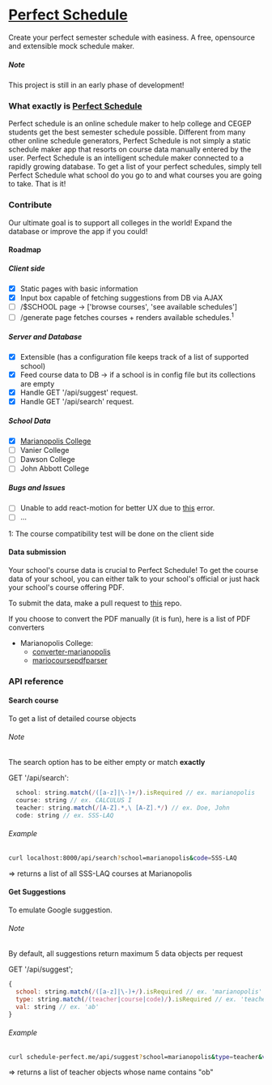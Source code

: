 # [Perfect Schedule](http://schedule-perfect.me)
Create your perfect semester schedule with easiness. A free, opensource and
extensible mock schedule maker.

##### Note
This project is still in an early phase of development! 

### What exactly is [Perfect Schedule](http://schedule-perfect.me)
Perfect schedule is an online schedule maker to help college and CEGEP students get the best 
semester schedule possible. Different from many other online schedule generators, Perfect Schedule is not simply
a static schedule maker app that resorts on course data manually entered by the user. Perfect Schedule is an 
intelligent schedule maker connected to a rapidly growing database. To get a list of your perfect schedules, simply
tell Perfect Schedule what school do you go to and what courses you are going to take. That is it!

### Contribute
Our ultimate goal is to support all colleges in the world! Expand the database or improve the app if you could!

#### Roadmap

##### Client side
- [x] Static pages with basic information
- [x] Input box capable of fetching suggestions from DB via AJAX
- [ ] /$SCHOOL page -> ['browse courses', 'see available schedules']
- [ ] /generate page fetches courses + renders available schedules.<sup>1</sup>

##### Server and Database
- [x] Extensible (has a configuration file keeps track of a list of supported school)
- [x] Feed course data to DB -> if a school is in config file but its collections are empty
- [x] Handle GET '/api/suggest' request.
- [x] Handle GET '/api/search' request.

##### School Data
- [x] [Marianopolis College](http://github.com/lorix-lpan/converter-marianopolis)
- [ ] Vanier College
- [ ] Dawson College
- [ ] John Abbott College

##### Bugs and Issues
- [ ] Unable to add react-motion for better UX due to [this](http://stackoverflow.com/questions/35787069/react-each-child-in-an-array-or-iterator-should-have-a-unique-key-prop-when-m/35788275#35788275) error.
- [ ] ...

1: The course compatibility test will be done on the client side


#### Data submission

Your school's course data is crucial to Perfect Schedule! To get the course data of your school, you can either talk 
to your school's official or just hack your school's course offering PDF.

To submit the data, make a pull request to [this](https://github.com/lorix-lpan/perfect-schedule-schools) repo.

If you choose to convert the PDF manually (it is fun), here is a list of PDF converters

* Marianopolis College:
  * [converter-marianopolis](https://github.com/lorix-lpan/converter-marianopolis)
  * [mariocoursepdfparser](https://github.com/sunbinyuan/mariocoursespdfparser)


### API reference

#### Search course
To get a list of detailed course objects

###### Note
The search option has to be either empty or match **exactly**

GET '/api/search':
```javascript
  school: string.match(/([a-z]|\-)+/).isRequired // ex. marianopolis
  course: string // ex. CALCULUS I
  teacher: string.match(/[A-Z].*,\ [A-Z].*/) // ex. Doe, John
  code: string // ex. SSS-LAQ
```

###### Example
```bash
curl localhost:8000/api/search?school=marianopolis&code=SSS-LAQ
```

=> returns a list of all SSS-LAQ courses at Marianopolis

#### Get Suggestions
To emulate Google suggestion.

###### Note
By default, all suggestions return maximum 5 data objects per request

GET '/api/suggest';
```javascript
{
  school: string.match(/([a-z]|\-)+/).isRequired // ex. 'marianopolis'
  type: string.match(/(teacher|course|code)/).isRequired // ex. 'teacher'
  val: string // ex. 'ab'
}
```

###### Example
```bash
curl schedule-perfect.me/api/suggest?school=marianopolis&type=teacher&val=ob
```
=> returns a list of teacher objects whose name contains "ob"
